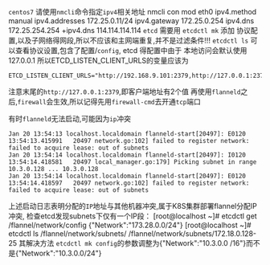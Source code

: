 `centos7` 请使用`nmcli`命令指定`ipv4`相关地址
nmcli con mod eth0 ipv4.method manual ipv4.addresses 172.25.0.11/24 ipv4.gateway 172.25.0.254 ipv4.dns 172.25.254.254 +ipv4.dns 114.114.114.114
`etcd` 需要用 `etcdctl mk` 添加 协议配置,以及子网络得网段,所以不应该和主网端重复,并不是过滤条件!!!
`etcdctl ls` 可以查看协议设置,包含了配置/`config`,
etcd 得配置中由于 本地访问会默认使用127.0.0.1 所以ETCD_LISTEN_CLIENT_URLS的变量应该为
```shell
ETCD_LISTEN_CLIENT_URLS="http://192.168.9.101:2379,http://127.0.0.1:2379"
```
注意末尾的`http://127.0.0.1:2379`,即客户端地址有2个值
再使用`flanneld`之后,`firewall`会生效,所以记得先用`firewall-cmd`去开通`tcp`端口

有时`flanneld`无法启动,可能因为`ip`冲突
```shell
Jan 20 13:54:13 localhost.localdomain flanneld-start[20497]: E0120 13:54:13.415991   20497 network.go:102] failed to register network: failed to acquire lease: out of subnets
Jan 20 13:54:14 localhost.localdomain flanneld-start[20497]: I0120 13:54:14.418581   20497 local_manager.go:179] Picking subnet in range 10.3.0.128 ... 10.3.0.128
Jan 20 13:54:14 localhost.localdomain flanneld-start[20497]: E0120 13:54:14.418597   20497 network.go:102] failed to register network: failed to acquire lease: out of subnets
```
上述启动日志表明分配的`IP`地址与其他机器冲突,属于K8S集群部署flannel分配IP冲突,
检查etcd发现subnets下仅有一个IP段：
[root@localhost ~]# etcdctl get /flannel/network/config
{"Network":"173.28.0.0/24"}
[root@localhost ~]# etcdctl ls /flannel/network/subnets/
/flannel/network/subnets/172.18.0.128-25
其解决方法
`etcdctl mk config`的参数调整为{"Network":"10.3.0.0
/16"}而不是{"Network":"10.3.0.0/24"}